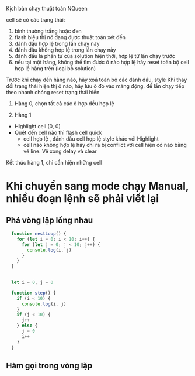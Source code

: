 Kịch bản chạy thuật toán NQueen

cell sẽ có các trạng thái:
1. bình thường trắng hoặc đen
2. flash biểu thị nó đang được thuật toán xét đến
3. đánh dấu hợp lệ trong lần chạy này
4. đánh dấu không hợp lệ trong lần chạy này
4. đánh dấu là phần tử của solution hiện thời, hợp lệ từ lần chạy trước
5. nếu tại một hàng, không thể tìm được ô nào hợp lệ hãy reset toàn bộ cell hợp lệ hàng trên (loại bỏ solution)

Trước khi chạy đến hàng nào, hãy xoá toàn bộ các đánh dấu, style
Khi thay đổi trạng thái hiện thị ô nào, hãy lưu ô đó vào mảng động, để lần chạy tiếp theo nhanh chóng reset trạng thái hiển 

1. Hàng 0, chọn tất cả các ô hợp đều hợp lệ

2. Hàng 1
 - Highlight cell (0, 0)
 - Quét đến cell nào thì flash cell quick
    - cell hợp lệ , đánh dấu cell hợp lệ style khác với Highlight 
    - cell nào không hợp lệ hãy chỉ ra bị conflict với cell hiện có nào bằng vẽ line. Vẽ xong delay và clear
    
 Kết thúc hàng 1, chỉ cần hiện những cell 
 
 
# Khi chuyển sang mode chạy Manual, nhiều đoạn lệnh sẽ phải viết lại
 
 ## Phá vòng lặp lồng nhau
```javascript
  function nestLoop() {
    for (let i = 0; i < 10; i++) {
      for (let j = 0; j < 10; j++) {
        console.log(i, j)
      }
    }
  }
  
```
 
```javascript
  let i = 0, j = 0

  function step() {
    if (i < 10) {
      console.log(i, j)
    }
    if (j < 10) {
      j++
    } else {
      j = 0
      i++
    }
  }
``` 
 ## Hàm gọi trong vòng lặp
 
    